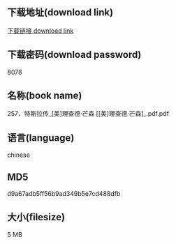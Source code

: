 ## 下载地址(download link)
[下载链接 download link](https://voluble-croquembouche-d321dc.netlify.app/?s=257%E3%80%81%E7%89%B9%E6%96%AF%E6%8B%89%E4%BC%A0_%5B%E7%BE%8E%5D%E7%90%86%E6%9F%A5%E5%BE%B7%C2%B7%E8%8A%92%E6%A3%AE+%5B%5B%E7%BE%8E%5D%E7%90%86%E6%9F%A5%E5%BE%B7%C2%B7%E8%8A%92%E6%A3%AE%5D_.pdf)

## 下载密码(download password)
8078

## 名称(book name)
257、特斯拉传_[美]理查德·芒森 [[美]理查德·芒森]_.pdf.pdf

## 语言(language)
chinese

## MD5
d9a67adb5ff56b9ad349b5e7cd488dfb

## 大小(filesize)
5 MB
